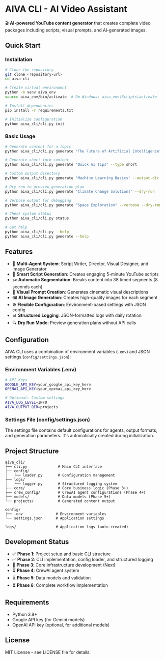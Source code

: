 # AIVA CLI - AI Video Assistant

🎬 **AI-powered YouTube content generator** that creates complete video packages including scripts, visual prompts, and AI-generated images.

## Quick Start

### Installation

```bash
# Clone the repository
git clone <repository-url>
cd aiva-cli

# Create virtual environment
python -m venv aiva_env
source aiva_env/bin/activate  # On Windows: aiva_env\Scripts\activate

# Install dependencies
pip install -r requirements.txt

# Initialize configuration
python aiva_cli/cli.py init
```

### Basic Usage

```bash
# Generate content for a topic
python aiva_cli/cli.py generate "The Future of Artificial Intelligence"

# Generate short-form content
python aiva_cli/cli.py generate "Quick AI Tips" --type short

# Custom output directory
python aiva_cli/cli.py generate "Machine Learning Basics" --output-dir ./my_videos

# Dry run to preview generation plan
python aiva_cli/cli.py generate "Climate Change Solutions" --dry-run

# Verbose output for debugging
python aiva_cli/cli.py generate "Space Exploration" --verbose --dry-run

# Check system status
python aiva_cli/cli.py status

# Get help
python aiva_cli/cli.py --help
python aiva_cli/cli.py generate --help
```

## Features

- 🤖 **Multi-Agent System**: Script Writer, Director, Visual Designer, and Image Generator
- 📝 **Smart Script Generation**: Creates engaging 5-minute YouTube scripts
- ✂️ **Automatic Segmentation**: Breaks content into 38 timed segments (8 seconds each)
- 🎨 **Visual Prompt Creation**: Generates cinematic visual descriptions
- 🖼️ **AI Image Generation**: Creates high-quality images for each segment
- ⚙️ **Flexible Configuration**: Environment-based settings with JSON config
- 📊 **Structured Logging**: JSON-formatted logs with daily rotation
- 🔍 **Dry Run Mode**: Preview generation plans without API calls

## Configuration

AIVA CLI uses a combination of environment variables (`.env`) and JSON settings (`config/settings.json`):

### Environment Variables (.env)

```bash
# API Keys
GOOGLE_API_KEY=your_google_api_key_here
OPENAI_API_KEY=your_openai_api_key_here

# Optional: Custom settings
AIVA_LOG_LEVEL=INFO
AIVA_OUTPUT_DIR=projects
```

### Settings File (config/settings.json)

The settings file contains default configurations for agents, output formats, and generation parameters. It's automatically created during initialization.

## Project Structure

```
aiva_cli/
├── cli.py              # Main CLI interface
├── config/
│   └── loader.py       # Configuration management
├── logs/
│   └── logger.py       # Structured logging system
├── core/               # Core business logic (Phase 3+)
├── crew_config/        # CrewAI agent configurations (Phase 4+)
├── models/             # Data models (Phase 5+)
└── projects/           # Generated content output

config/
├── .env               # Environment variables
└── settings.json      # Application settings

logs/                  # Application logs (auto-created)
```

## Development Status

- ✅ **Phase 1**: Project setup and basic CLI structure
- ✅ **Phase 2**: CLI implementation, config loader, and structured logging
- 🔄 **Phase 3**: Core infrastructure development (Next)
- ⏳ **Phase 4**: CrewAI agent system
- ⏳ **Phase 5**: Data models and validation
- ⏳ **Phase 6**: Complete workflow implementation

## Requirements

- Python 3.8+
- Google API key (for Gemini models)
- OpenAI API key (optional, for additional models)

## License

MIT License - see LICENSE file for details.
